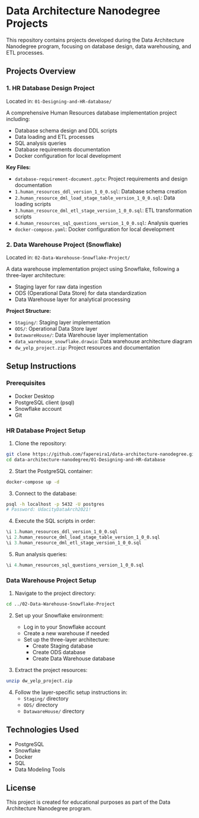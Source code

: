 # Data Architecture Nanodegree Projects

This repository contains projects developed during the Data Architecture Nanodegree program, focusing on database design, data warehousing, and ETL processes.

## Projects Overview

### 1. HR Database Design Project
Located in: `01-Designing-and-HR-database/`

A comprehensive Human Resources database implementation project including:
- Database schema design and DDL scripts
- Data loading and ETL processes
- SQL analysis queries
- Database requirements documentation
- Docker configuration for local development

**Key Files:**
- `database-requirement-document.pptx`: Project requirements and design documentation
- `1.human_resources_ddl_version_1_0_0.sql`: Database schema creation
- `2.human_resource_dml_load_stage_table_version_1_0_0.sql`: Data loading scripts
- `3.human_resource_dml_etl_stage_version_1_0_0.sql`: ETL transformation scripts
- `4.human_resources_sql_questions_version_1_0_0.sql`: Analysis queries
- `docker-compose.yaml`: Docker configuration for local development

### 2. Data Warehouse Project (Snowflake)
Located in: `02-Data-Warehouse-Snowflake-Project/`

A data warehouse implementation project using Snowflake, following a three-layer architecture:
- Staging layer for raw data ingestion
- ODS (Operational Data Store) for data standardization
- Data Warehouse layer for analytical processing

**Project Structure:**
- `Staging/`: Staging layer implementation
- `ODS/`: Operational Data Store layer
- `DatawareHouse/`: Data Warehouse layer implementation
- `data_warehouse_snowflake.drawio`: Data warehouse architecture diagram
- `dw_yelp_project.zip`: Project resources and documentation

## Setup Instructions

### Prerequisites
- Docker Desktop
- PostgreSQL client (psql)
- Snowflake account
- Git

### HR Database Project Setup

1. Clone the repository:
```bash
git clone https://github.com/fapereira1/data-architecture-nanodegree.git
cd data-architecture-nanodegree/01-Designing-and-HR-database
```

2. Start the PostgreSQL container:
```bash
docker-compose up -d
```

3. Connect to the database:
```bash
psql -h localhost -p 5432 -U postgres
# Password: UdacityDataArch2021!
```

4. Execute the SQL scripts in order:
```sql
\i 1.human_resources_ddl_version_1_0_0.sql
\i 2.human_resource_dml_load_stage_table_version_1_0_0.sql
\i 3.human_resource_dml_etl_stage_version_1_0_0.sql
```

5. Run analysis queries:
```sql
\i 4.human_resources_sql_questions_version_1_0_0.sql
```

### Data Warehouse Project Setup

1. Navigate to the project directory:
```bash
cd ../02-Data-Warehouse-Snowflake-Project
```

2. Set up your Snowflake environment:
   - Log in to your Snowflake account
   - Create a new warehouse if needed
   - Set up the three-layer architecture:
     - Create Staging database
     - Create ODS database
     - Create Data Warehouse database

3. Extract the project resources:
```bash
unzip dw_yelp_project.zip
```

4. Follow the layer-specific setup instructions in:
   - `Staging/` directory
   - `ODS/` directory
   - `DatawareHouse/` directory

## Technologies Used

- PostgreSQL
- Snowflake
- Docker
- SQL
- Data Modeling Tools

## License

This project is created for educational purposes as part of the Data Architecture Nanodegree program.
